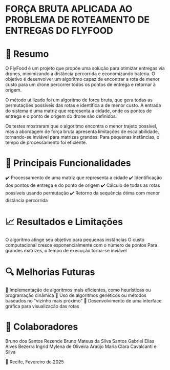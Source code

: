 # FORÇA BRUTA APLICADA AO PROBLEMA DE ROTEAMENTO DE ENTREGAS DO FLYFOOD

# 📌 Resumo

O FlyFood é um projeto que propõe uma solução para otimizar entregas via drones, minimizando a distância percorrida e economizando bateria. O objetivo é desenvolver um algoritmo capaz de encontrar a rota de menor custo para um drone percorrer todos os pontos de entrega e retornar à origem.

O método utilizado foi um algoritmo de força bruta, que gera todas as permutações possíveis das rotas e identifica a de menor custo. A entrada do sistema é uma matriz que representa a cidade, onde os pontos de entrega e o ponto de origem do drone são definidos.

Os testes mostraram que o algoritmo encontra o menor trajeto possível, mas a abordagem de força bruta apresenta limitações de escalabilidade, tornando-se inviável para matrizes grandes. Para pequenas instâncias, o tempo de processamento foi eficiente.

# 🚀 Principais Funcionalidades

✔️ Processamento de uma matriz que representa a cidade
✔️ Identificação dos pontos de entrega e do ponto de origem
✔️ Cálculo de todas as rotas possíveis usando permutação
✔️ Retorno da sequência ótima com menor distância percorrida

# 📈 Resultados e Limitações

O algoritmo atinge seu objetivo para pequenas instâncias
O custo computacional cresce exponencialmente com o número de pontos
Para grandes matrizes, o tempo de execução torna-se inviável

# 🔍 Melhorias Futuras

🔹 Implementação de algoritmos mais eficientes, como heurísticas ou programação dinâmica
🔹 Uso de algoritmos genéticos ou métodos baseados no "vizinho mais próximo"
🔹 Desenvolvimento de uma interface gráfica para visualização das rotas

# 👥 Colaboradores

Bruno dos Santos Rezende
Bruno Mateus da Silva Santos
Gabriel Elias Alves Bezerra
Ingrid Mylena de Oliveira Araújo
Maria Clara Cavalcanti e Silva

📍 Recife, Fevereiro de 2025
